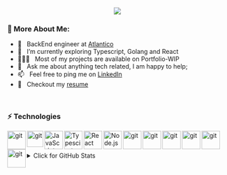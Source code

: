 <h1 align="center">
  <a href="https://git.io/typing-svg">
    <img src="https://readme-typing-svg.herokuapp.com/?lines=Hello,+There!+👋;I'm+Ryan+Figueiredo;Nice+to+meet+you!&center=true&size=30">
  </a>
</h1>


### 🧐 More About Me:

- 💼 &nbsp; BackEnd engineer at [Atlantico ](https://www.atlantico.com.br/)
- 🚀 &nbsp; I’m currently exploring Typescript, Golang and React
- 👨🏻‍💻 &nbsp; Most of my projects are available on Portfolio-WIP
- 💬 &nbsp; Ask me about anything tech related, I am happy to help;
- 📫 &nbsp; Feel free to ping me on [LinkedIn](https://br.linkedin.com/in/ryandamasceno)
- 📝 &nbsp; Checkout my [resume](https://curriculo-cesarryan.netlify.app/)

<br>

### ⚡ Technologies

<a href="https://www.ruby-lang.org/en/" target="_blank"> <img src="https://github.com/rahul-jha98/README_icons/blob/main/language_and_tools/square/ruby/ruby.svg" align="left" alt="git" height='42px'/> </a>
<a href="https://rubyonrails.org/" target="_blank"> <img src="https://github.com/LukyVj/dev-logos/blob/master/rails_logo.svg" align="left" alt="git" height='37px'/> </a>
<a href="https://developer.mozilla.org/en-US/docs/Web/JavaScript" target="_blank"> <img align="left" alt="JavaScript" height ="42px"  src="https://raw.githubusercontent.com/rahul-jha98/github_readme_icons/main/language_and_tools/square/javascript/javascript.svg"> </a>
<a href="https://www.typescriptlang.org/" target="_blank"><img align="left" alt="Typescirpt" height ="42px" src="https://raw.githubusercontent.com/rahul-jha98/github_readme_icons/main/language_and_tools/square/typescript/typescript.svg"></a>
<a href="https://reactjs.org/" target="_blank"> <img align="left" alt="React" height ="42px" src="https://raw.githubusercontent.com/rahul-jha98/github_readme_icons/main/language_and_tools/square/react/react.svg"></a>
<a href="https://nodejs.org" target="_blank"><img align="left" alt="Node.js" height ="42px" src="https://raw.githubusercontent.com/rahul-jha98/github_readme_icons/main/language_and_tools/square/node/node.svg"></a>
<a href="https://go.dev/" target="_blank"> <img src="https://github.com/rahul-jha98/README_icons/blob/main/language_and_tools/square/go/go.svg" align="left" alt="git" height='42px'/> </a>
<a href="https://git-scm.com/" target="_blank"> <img src="https://raw.githubusercontent.com/rahul-jha98/github_readme_icons/main/language_and_tools/square/git-scm/git-scm.svg" align="left" alt="git" height='42px'/> </a>
<a href="https://developer.mozilla.org/pt-BR/docs/Web/HTML" target="_blank"> <img src="https://github.com/rahul-jha98/README_icons/blob/main/language_and_tools/square/html/html.svg" align="left" alt="git" height='42px'/> </a>
<a href="https://www.w3schools.com/Css/" target="_blank"> <img src="https://github.com/rahul-jha98/README_icons/blob/main/language_and_tools/square/css/css.svg" align="left" alt="git" height='42px'/> </a>
<a href="https://getbootstrap.com/" target="_blank"> <img src="https://github.com/rahul-jha98/README_icons/blob/main/language_and_tools/square/bootstrap/bootstrap.svg" align="left" alt="git" height='42px'/> </a>
<a href="https://www.jenkins.io/" target="_blank"> <img src="https://github.com/rahul-jha98/README_icons/blob/main/language_and_tools/square/jenkins/jenkins.svg" align="left" alt="git" height='42px'/> </a>

<br><br>

<details>
  <summary>Click for GitHub Stats</summary>
  <br>
  <span>
      <img alt = "GitHub Stats" src="https://github-readme-stats.vercel.app/api?username=ryanfigueiredo&show_icons=true">
      <img alt = "Top Language" src="https://github-readme-stats.vercel.app/api/top-langs/?username=ryanfigueiredo&hide=TeX&layout=compact"
  </span>
</details>
